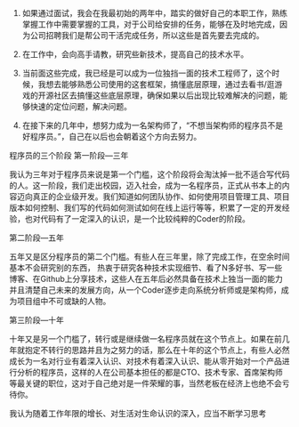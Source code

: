 1. 如果通过面试，我会在我最初始的两年中，踏实的做好自己的本职工作，熟练掌握工作中需要掌握的工具，对于公司给安排的任务，能够在及时地完成，因为公司招聘我们是帮公司干活完成任务，所以这些是首先要去完成的。

2. 在工作中，会向高手请教，研究些新技术，提高自己的技术水平。

3. 当前面这些完成，我已经是可以成为一位独挡一面的技术工程师了，这个时候，我想去能够熟悉公司使用的这套框架，搞懂底层原理，通过去看书/逛游戏的开源社区去搞懂这些底层原理，确保如果以后出现比较难解决的问题，能够快速的定位问题，解决问题。

4. 在接下来的几年中，想努力成为一名架构师了，“不想当架构师的程序员不是好程序员。”，自己在以后也会朝着这个方向去努力。

程序员的三个阶段
第一阶段—三年

我认为三年对于程序员来说是第一个门槛，这个阶段将会淘汰掉一批不适合写代码的人。这一阶段，我们走出校园，迈入社会，成为一名程序员，正式从书本上的内容迈向真正的企业级开发。我们知道如何团队协作、如何使用项目管理工具、项目版本如何控制、我们写的代码如何测试如何在线上运行等等，积累了一定的开发经验，也对代码有了一定深入的认识，是一个比较纯粹的Coder的阶段。

第二阶段—五年

五年又是区分程序员的第二个门槛。有些人在三年里，除了完成工作，在空余时间基本不会研究别的东西， 热衷于研究各种技术实现细节、看了N多好书、写一些博客、在Github上分享技术，这些人在五年后必然具备在技术上独当一面的能力并且清楚自己未来的发展方向，从一个Coder逐步走向系统分析师或是架构师，成为项目组中不可或缺的人物。

第三阶段—十年

十年又是另一个门槛了，转行或是继续做一名程序员就在这个节点上。如果在前几年就抱定不转行的思路并且为之努力的话，那么在十年的这个节点上，有些人必然成长为一名对行业有着深入认识、对技术有着深入认识、能从零开始对一个产品进行分析的程序员，这样的人在公司基本担任的都是CTO、技术专家、首席架构师等最关键的职位，这对于自己绝对是一件荣耀的事，当然老板在经济上也绝不会亏待你。

我认为随着工作年限的增长、对生活对生命认识的深入，应当不断学习思考

